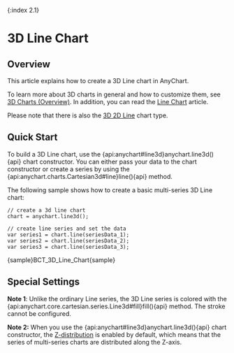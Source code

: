 {:index 2.1}
# 3D Line Chart

## Overview

This article explains how to create a 3D Line chart in AnyChart.

To learn more about 3D charts in general and how to customize them, see [3D Charts (Overview)](Overview). In addition, you can read the [Line Chart](../Line_Chart) article.

Please note that there is also the [3D 2D Line](2D_Line_Chart) chart type.

## Quick Start

To build a 3D Line chart, use the {api:anychart#line3d}anychart.line3d(){api} chart constructor. You can either pass your data to the chart constructor or create a series by using the {api:anychart.charts.Cartesian3d#line}line(){api} method.

The following sample shows how to create a basic multi-series 3D Line chart:

```
// create a 3d line chart
chart = anychart.line3d();

// create line series and set the data
var series1 = chart.line(seriesData_1);
var series2 = chart.line(seriesData_2);
var series3 = chart.line(seriesData_3);
```

{sample}BCT\_3D\_Line\_Chart{sample}

## Special Settings

**Note 1**: Unlike the ordinary Line series, the 3D Line series is colored with the {api:anychart.core.cartesian.series.Line3d#fill}fill(){api} method. The stroke cannot be configured.

**Note 2:** When you use the {api:anychart#line3d}anychart.line3d(){api} chart constructor, the [Z-distribution](Overview#z-distribution) is enabled by default, which means that the series of multi-series charts are distributed along the Z-axis.